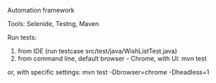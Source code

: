 Automation framework

Tools: Selenide, Testng, Maven

Run tests: 
1. from IDE (run testcase src/test/java/WishListTest.java)
2. from command line, default browser - Chrome, with UI: 
    mvn test 
  
  or, with specific settings:
    mvn test -Dbrowser=chrome -Dheadless=1
